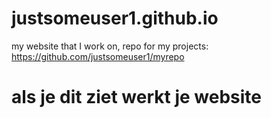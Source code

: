 # justsomeuser1.github.io


my website that I work on, repo for my projects:
https://github.com/justsomeuser1/myrepo

# als je dit ziet werkt je website
